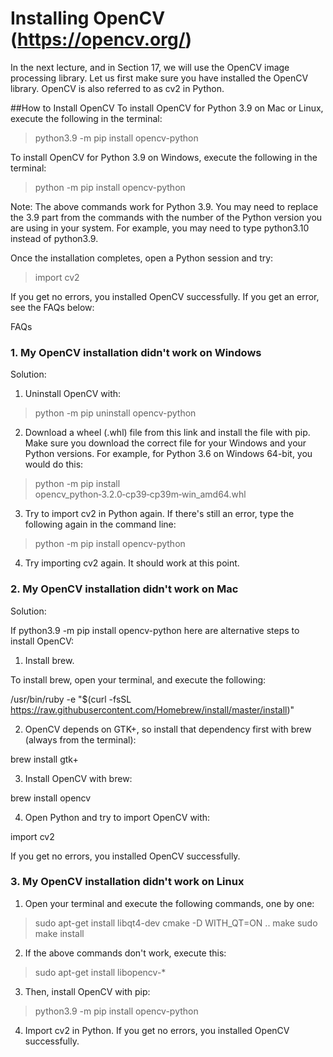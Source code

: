 # Installing OpenCV (https://opencv.org/)

In the next lecture, and in Section 17, we will use the OpenCV image processing library. Let us first make sure you have installed the OpenCV library. OpenCV is also referred to as cv2 in Python.



##How to Install OpenCV
To install OpenCV for Python 3.9 on Mac or Linux, execute the following in the terminal:

> python3.9 -m pip install opencv-python

To install OpenCV for Python 3.9 on Windows, execute the following in the terminal:

> python -m pip install opencv-python

Note: The above commands work for Python 3.9. You may need to replace the 3.9 part from the commands with the number of the Python version you are using in your system. For example, you may need to type python3.10 instead of python3.9.

Once the installation completes, open a Python session and try:

> import cv2 

If you get no errors, you installed OpenCV successfully. If you get an error, see the FAQs below:



FAQs

### 1. My OpenCV installation didn't work on Windows

Solution:

1. Uninstall OpenCV with:

> python -m pip uninstall opencv-python

2. Download a wheel (.whl) file from this link and install the file with pip. Make sure you download the correct file for your Windows and your Python versions. For example, for Python 3.6 on Windows 64-bit, you would do this:

> python -m pip install opencv_python‑3.2.0‑cp39‑cp39m‑win_amd64.whl 

3. Try to import cv2 in Python again. If there's still an error, type the following again in the command line:

>python -m pip install opencv-python

4. Try importing cv2 again. It should work at this point.



### 2. My OpenCV installation didn't work on Mac

Solution:

If python3.9 -m pip install opencv-python here are alternative steps to install OpenCV:

1. Install brew.

To install brew, open your terminal, and execute the following:

/usr/bin/ruby -e "$(curl -fsSL https://raw.githubusercontent.com/Homebrew/install/master/install)"

2. OpenCV depends on GTK+, so install that dependency first with brew (always from the terminal):

brew install gtk+ 

3. Install OpenCV with brew:

brew install opencv 

4. Open Python and try to import OpenCV with:

import cv2 

If you get no errors, you installed OpenCV successfully.



### 3. My OpenCV installation didn't work on Linux

1. Open your terminal and execute the following commands, one by one:

> sudo apt-get install libqt4-dev
> cmake -D WITH_QT=ON ..
> make
> sudo make install
2. If the above commands don't work, execute this:

> sudo apt-get install libopencv-*
3. Then, install OpenCV with pip:

> python3.9 -m pip install opencv-python 

4. Import cv2 in Python. If you get no errors, you installed OpenCV successfully.